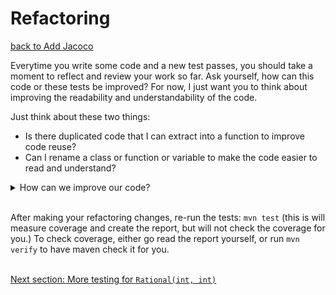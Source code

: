 # Refactoring
[back to Add Jacoco](add_jacoco.md)

Everytime you write some code and a new test passes, you should take a moment to reflect and review your work so far.  Ask yourself, how can this code or these tests be improved?  For now, I just want you to think about improving the readability and understandability of the code.
<br />

Just think about these two things:
* Is there duplicated code that I can extract into a function to improve code reuse?
* Can I rename a class or function or variable to make the code easier to read and understand?

<details>
   <summary>How can we improve our code?</summary>

The constructor `Rational(int)` now looks almost the same as the the 2-arg version.  We can simplify it by delegating construction from 1 argument to the 2-arg constructor:

```java
public Rational(int a) {
   this(a, 1);
}
```

</details>

<br />

After making your refactoring changes, re-run the tests: `mvn test` (this is will measure coverage and create the report, but will not check the coverage for you.)  To check coverage, either go read the report yourself, or run `mvn verify` to have maven check it for you.
<br/>
<br/>

[Next section: More testing for `Rational(int, int)`](test_rational_int_int_more.md)
